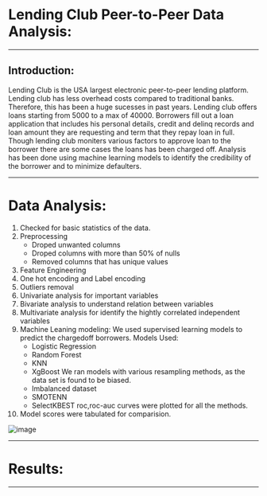 # Lending Club Peer-to-Peer Data Analysis:
***
## Introduction:
Lending Club is the USA largest electronic peer-to-peer lending platform. Lending club has less overhead costs compared to traditional banks. Therefore, this has been a huge sucesses in past years. Lending club offers loans starting from 5000 to a max of 40000. Borrowers fill out a loan application that includes his personal details, credit and delinq records and loan amount they are requesting and term that they repay loan in full. Though lending club moniters various factors to approve loan to the borrower there are some cases the loans has been charged off. Analysis has been done using machine learning models to identify the credibility of the borrower and to minimize defaulters.

***
# Data Analysis:
1. Checked for basic statistics of the data.
2. Preprocessing 
   - Droped unwanted columns
   - Droped columns with more than 50% of nulls
   - Removed columns that has unique values
3. Feature Engineering
4. One hot encoding and Label encoding
5. Outliers removal
6. Univariate analysis for important variables
7. Bivariate analysis to understand relation between variables
8. Multivariate analysis for identify the hightly correlated independent variables
9. Machine Leaning modeling:
  We used supervised learning models to predict the chargedoff borrowers.
  Models Used:
     - Logistic Regression
     - Random Forest
     - KNN
     - XgBoost
  We ran models with various resampling methods, as the data set is found to be biased. 
     - Imbalanced dataset
     - SMOTENN
     - SelectKBEST
  roc,roc-auc curves were plotted for all the methods.
10. Model scores were tabulated for comparision.

![image](https://user-images.githubusercontent.com/79874273/128814414-372a0cc8-bd5b-4d64-b3c0-83e65581e4b1.png)


***
# Results:

***
 
